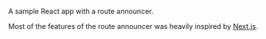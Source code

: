 A sample React app with a route announcer.

Most of the features of the route announcer was heavily inspired by [Next.js](https://nextjs.org/blog/next-10-2#accessibility-improvements).
